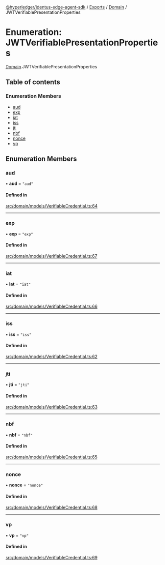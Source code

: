 [@hyperledger/identus-edge-agent-sdk](../README.md) / [Exports](../modules.md) / [Domain](../modules/Domain.md) / JWTVerifiablePresentationProperties

# Enumeration: JWTVerifiablePresentationProperties

[Domain](../modules/Domain.md).JWTVerifiablePresentationProperties

## Table of contents

### Enumeration Members

- [aud](Domain.JWTVerifiablePresentationProperties.md#aud)
- [exp](Domain.JWTVerifiablePresentationProperties.md#exp)
- [iat](Domain.JWTVerifiablePresentationProperties.md#iat)
- [iss](Domain.JWTVerifiablePresentationProperties.md#iss)
- [jti](Domain.JWTVerifiablePresentationProperties.md#jti)
- [nbf](Domain.JWTVerifiablePresentationProperties.md#nbf)
- [nonce](Domain.JWTVerifiablePresentationProperties.md#nonce)
- [vp](Domain.JWTVerifiablePresentationProperties.md#vp)

## Enumeration Members

### aud

• **aud** = ``"aud"``

#### Defined in

[src/domain/models/VerifiableCredential.ts:64](https://github.com/hyperledger/identus-edge-agent-sdk-ts/blob/f2306959fcea168d196649eedb6a342635865544/src/domain/models/VerifiableCredential.ts#L64)

___

### exp

• **exp** = ``"exp"``

#### Defined in

[src/domain/models/VerifiableCredential.ts:67](https://github.com/hyperledger/identus-edge-agent-sdk-ts/blob/f2306959fcea168d196649eedb6a342635865544/src/domain/models/VerifiableCredential.ts#L67)

___

### iat

• **iat** = ``"iat"``

#### Defined in

[src/domain/models/VerifiableCredential.ts:66](https://github.com/hyperledger/identus-edge-agent-sdk-ts/blob/f2306959fcea168d196649eedb6a342635865544/src/domain/models/VerifiableCredential.ts#L66)

___

### iss

• **iss** = ``"iss"``

#### Defined in

[src/domain/models/VerifiableCredential.ts:62](https://github.com/hyperledger/identus-edge-agent-sdk-ts/blob/f2306959fcea168d196649eedb6a342635865544/src/domain/models/VerifiableCredential.ts#L62)

___

### jti

• **jti** = ``"jti"``

#### Defined in

[src/domain/models/VerifiableCredential.ts:63](https://github.com/hyperledger/identus-edge-agent-sdk-ts/blob/f2306959fcea168d196649eedb6a342635865544/src/domain/models/VerifiableCredential.ts#L63)

___

### nbf

• **nbf** = ``"nbf"``

#### Defined in

[src/domain/models/VerifiableCredential.ts:65](https://github.com/hyperledger/identus-edge-agent-sdk-ts/blob/f2306959fcea168d196649eedb6a342635865544/src/domain/models/VerifiableCredential.ts#L65)

___

### nonce

• **nonce** = ``"nonce"``

#### Defined in

[src/domain/models/VerifiableCredential.ts:68](https://github.com/hyperledger/identus-edge-agent-sdk-ts/blob/f2306959fcea168d196649eedb6a342635865544/src/domain/models/VerifiableCredential.ts#L68)

___

### vp

• **vp** = ``"vp"``

#### Defined in

[src/domain/models/VerifiableCredential.ts:69](https://github.com/hyperledger/identus-edge-agent-sdk-ts/blob/f2306959fcea168d196649eedb6a342635865544/src/domain/models/VerifiableCredential.ts#L69)
